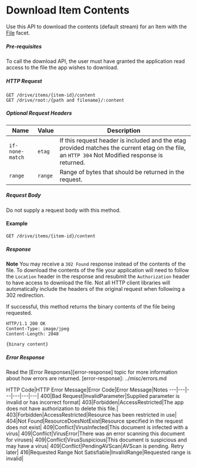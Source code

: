 ﻿# Download Item Contents

Use this API to download the contents (default stream) for an Item with the
[File][file-facet] facet.

##### Pre-requisites
To call the download API, the user must have granted the application read access
to the file the app wishes to download.

##### HTTP Request
<!-- { "blockType": "ignored" } -->
````
GET /drive/items/{item-id}/content
GET /drive/root:/{path and filename}/:content
````

##### Optional Request Headers
Name            | Value   | Description
--------------- | ------- | -----------
`if-none-match` | `etag`  | If this request header is included and the etag provided matches the current etag on the file, an `HTTP 304` Not Modified response is returned.
`range`         | `range` | Range of bytes that should be returned in the request.

##### Request Body
Do not supply a request body with this method.


#### Example

<!-- { "blockType": "request", "name": "download-item-content" } -->
```
GET /drive/items/{item-id}/content
```

##### Response

**Note** You may receive a `302 Found` response instead of the contents of the
file. To download the contents of the file your application will need to follow
the `Location` header in the response and resubmit the `Authorization` header
to have access to download the file. Not all HTTP client libraries will
automatically include the headers of the original request when following a 302
redirection.

If successful, this method returns the binary contents of the file being requested.

<!-- { "blockType": "response", "@odata.type": "stream" } -->
```http
HTTP/1.1 200 OK
Content-Type: image/jpeg
Content-Length: 2048

{binary content}
```

##### Error Response

Read the [Error Responses][error-response] topic for more information about
how errors are returned.
[error-response]: ../misc/errors.md

HTTP Code|HTTP Error Message|Error Code|Error Message|Notes
---|---|---|---|---|---|
400|Bad Request|InvalidParameter|Supplied parameter is invalid or has incorrect format|
403|Forbidden|AccessRestricted|The app does not have authorization to delete this file.|
403|Forbidden|AccessRestricted|Resource has been restricted in use|
404|Not Found|ResourceDoesNotExist|Resource specified in the request does not exist|
409|Conflict|VirusInfected|This document is infected with a virus|
409|Conflict|VirusError|There was an error scanning this document for viruses|
409|Conflict|VirusSuspicious|This document is suspicious and may have a virus|
409|Conflict|PendingAVScan|AVScan is pending. Retry later|
416|Requested Range Not Satisfiable|InvalidRange|Requested range is invalid|

[file-facet]: ../facets/file_facet.md
